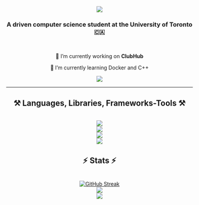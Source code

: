 <h1 align="center">
    <img src="https://readme-typing-svg.herokuapp.com/?font=Righteous&size=35&center=true&vCenter=true&width=500&height=70&duration=4000&lines=Hey!+👋;+I'm+Jonathan+Manuel!;" />
</h1>

<h3 align="center">A driven computer science student at the University of Toronto  🇨🇦</h3>

<br/>

<div align="center">
 
 🔭 I’m currently working on **ClubHub**
 
 🌱 I’m currently learning Docker and C++

 </div>
 
<div align="center"> 
  <a href="https://linkedin.com/in/jonathan-imanuel" target="_blank">
    <img src="https://img.shields.io/badge/LinkedIn-0077B5?style=for-the-badge&logo=linkedin&logoColor=white" target="_blank" />
  </a>
</div>

 <hr/>
 
<h2 align="center">⚒️ Languages, Libraries, Frameworks-Tools ⚒️</h2>
<br/>
<div align="center">
    <img src="https://skillicons.dev/icons?i=python,java,c,javascript,r,postgres" /><br>
    <img src="https://skillicons.dev/icons?i=react,pytorch,sklearn,tensorflow" /><br>
    <img src="https://skillicons.dev/icons?i=django,flask,nextjs" /><br>
    <img src="https://skillicons.dev/icons?i=aws,selenium,nginx,firebase,supabase" /><br>
</div>

<h2 align="center">⚡ Stats ⚡</h2>
<br>
<div align=center>
  <a href="https://git.io/streak-stats"><img src="https://streak-stats.demolab.com?user=jonathan-imanu&theme=react&hide_rank=true&rank_icon=github" alt="GitHub Streak" /></a>
    <br>
  <picture>
  <source
    srcset="https://github-readme-stats.vercel.app/api?username=jonathan-imanu&show_icons=true&theme=react&rank_icon=github"
    media="(prefers-color-scheme: dark)"
  />
  <source
    srcset="https://github-readme-stats.vercel.app/api?username=jonathan-imanu&show_icons=true&hide_rank=true&rank_icon=github"
    media="(prefers-color-scheme: light), (prefers-color-scheme: no-preference)"
  />
  <img src="https://github-readme-stats.vercel.app/api?username=jonathan-imanu&show_icons=true" />
</picture>
   <br>
    <picture>
  <source
    srcset="https://github-readme-stats.vercel.app/api/top-langs/?username=jonathan-imanu&layout=pie&theme=react"
    media="(prefers-color-scheme: dark)"
  />
  <source
    srcset="https://github-readme-stats.vercel.app/api/top-langs/?username=jonathan-imanu&layout=pie"
    media="(prefers-color-scheme: light), (prefers-color-scheme: no-preference)"
  />
  <img src="https://github-readme-stats.vercel.app/api/top-langs/?username=jonathan-imanu&layout=pie" />
</picture>
    <br>
</div>

